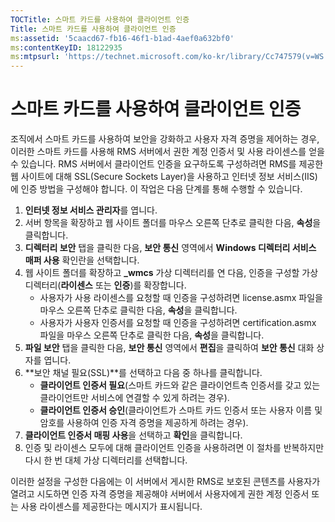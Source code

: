 ```yaml
---
TOCTitle: 스마트 카드를 사용하여 클라이언트 인증
Title: 스마트 카드를 사용하여 클라이언트 인증
ms:assetid: '5caacd67-fb16-46f1-b1ad-4aef0a632bf0'
ms:contentKeyID: 18122935
ms:mtpsurl: 'https://technet.microsoft.com/ko-kr/library/Cc747579(v=WS.10)'
---
```


스마트 카드를 사용하여 클라이언트 인증
======================================

조직에서 스마트 카드를 사용하여 보안을 강화하고 사용자 자격 증명을 제어하는 경우, 이러한 스마트 카드를 사용해 RMS 서버에서 권한 계정 인증서 및 사용 라이센스를 얻을 수 있습니다. RMS 서버에서 클라이언트 인증을 요구하도록 구성하려면 RMS를 제공한 웹 사이트에 대해 SSL(Secure Sockets Layer)을 사용하고 인터넷 정보 서비스(IIS)에 인증 방법을 구성해야 합니다. 이 작업은 다음 단계를 통해 수행할 수 있습니다.

1.  **인터넷 정보 서비스 관리자**를 엽니다.
2.  서버 항목을 확장하고 웹 사이트 폴더를 마우스 오른쪽 단추로 클릭한 다음, **속성**을 클릭합니다.
3.  **디렉터리 보안** 탭을 클릭한 다음, **보안 통신** 영역에서 **Windows 디렉터리 서비스 매퍼 사용** 확인란을 선택합니다.
4.  웹 사이트 폴더를 확장하고 **\_wmcs** 가상 디렉터리를 연 다음, 인증을 구성할 가상 디렉터리(**라이센스** 또는 **인증**)를 확장합니다.
    -   사용자가 사용 라이센스를 요청할 때 인증을 구성하려면 license.asmx 파일을 마우스 오른쪽 단추로 클릭한 다음, **속성**을 클릭합니다.
    -   사용자가 사용자 인증서를 요청할 때 인증을 구성하려면 certification.asmx 파일을 마우스 오른쪽 단추로 클릭한 다음, **속성**을 클릭합니다.
5.  **파일 보안** 탭을 클릭한 다음, **보안 통신** 영역에서 **편집**을 클릭하여 **보안 통신** 대화 상자를 엽니다.
6.  **보안 채널 필요(SSL)**를 선택하고 다음 중 하나를 클릭합니다.
    -   **클라이언트 인증서 필요**(스마트 카드와 같은 클라이언트측 인증서를 갖고 있는 클라이언트만 서비스에 연결할 수 있게 하려는 경우).
    -   **클라이언트 인증서 승인**(클라이언트가 스마트 카드 인증서 또는 사용자 이름 및 암호를 사용하여 인증 자격 증명을 제공하게 하려는 경우).
7.  **클라이언트 인증서 매핑 사용**을 선택하고 **확인**을 클릭합니다.
8.  인증 및 라이센스 모두에 대해 클라이언트 인증을 사용하려면 이 절차를 반복하지만 다시 한 번 대체 가상 디렉터리를 선택합니다.

이러한 설정을 구성한 다음에는 이 서버에서 게시한 RMS로 보호된 콘텐츠를 사용자가 열려고 시도하면 인증 자격 증명을 제공해야 서버에서 사용자에게 권한 계정 인증서 또는 사용 라이센스를 제공한다는 메시지가 표시됩니다.
